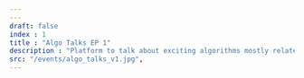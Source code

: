 ```yaml
---
---
draft: false
index : 1
title : "Algo Talks EP 1"
description : "Platform to talk about exciting algorithms mostly related to Artificial Intelligence."
src: "/events/algo_talks_v1.jpg",
---
```

